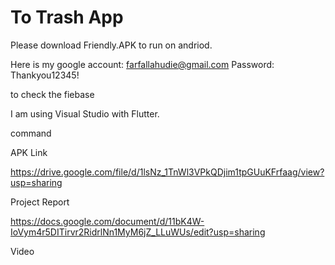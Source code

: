 # To Trash App

Please download Friendly.APK to run on andriod.

Here is my google account: farfallahudie@gmail.com Password: Thankyou12345!

to check the fiebase

I am using Visual Studio with Flutter.

command 


APK Link

https://drive.google.com/file/d/1lsNz_1TnWl3VPkQDjim1tpGUuKFrfaag/view?usp=sharing

Project Report

https://docs.google.com/document/d/11bK4W-IoVym4r5DITirvr2RidrlNn1MyM6jZ_LLuWUs/edit?usp=sharing

Video

